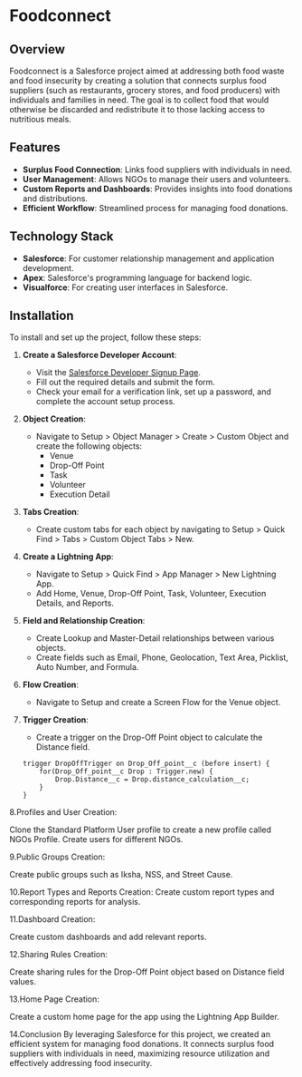 # Foodconnect

## Overview
Foodconnect is a Salesforce project aimed at addressing both food waste and food insecurity by creating a solution that connects surplus food suppliers (such as restaurants, grocery stores, and food producers) with individuals and families in need. The goal is to collect food that would otherwise be discarded and redistribute it to those lacking access to nutritious meals.

## Features
- **Surplus Food Connection**: Links food suppliers with individuals in need.
- **User Management**: Allows NGOs to manage their users and volunteers.
- **Custom Reports and Dashboards**: Provides insights into food donations and distributions.
- **Efficient Workflow**: Streamlined process for managing food donations.

## Technology Stack
- **Salesforce**: For customer relationship management and application development.
- **Apex**: Salesforce's programming language for backend logic.
- **Visualforce**: For creating user interfaces in Salesforce.

## Installation
To install and set up the project, follow these steps:
1. **Create a Salesforce Developer Account**:
   - Visit the [Salesforce Developer Signup Page](https://developer.salesforce.com/signup).
   - Fill out the required details and submit the form.
   - Check your email for a verification link, set up a password, and complete the account setup process.

2. **Object Creation**:
   - Navigate to Setup > Object Manager > Create > Custom Object and create the following objects:
     - Venue
     - Drop-Off Point
     - Task
     - Volunteer
     - Execution Detail

3. **Tabs Creation**:
   - Create custom tabs for each object by navigating to Setup > Quick Find > Tabs > Custom Object Tabs > New.

4. **Create a Lightning App**:
   - Navigate to Setup > Quick Find > App Manager > New Lightning App.
   - Add Home, Venue, Drop-Off Point, Task, Volunteer, Execution Details, and Reports.

5. **Field and Relationship Creation**:
   - Create Lookup and Master-Detail relationships between various objects.
   - Create fields such as Email, Phone, Geolocation, Text Area, Picklist, Auto Number, and Formula.

6. **Flow Creation**:
   - Navigate to Setup and create a Screen Flow for the Venue object.

7. **Trigger Creation**:
   - Create a trigger on the Drop-Off Point object to calculate the Distance field.

   ```apex
   trigger DropOffTrigger on Drop_Off_point__c (before insert) {
       for(Drop_Off_point__c Drop : Trigger.new) {
           Drop.Distance__c = Drop.distance_calculation__c;
       }
   }
8.Profiles and User Creation:

Clone the Standard Platform User profile to create a new profile called NGOs Profile.
Create users for different NGOs.

9.Public Groups Creation:

Create public groups such as Iksha, NSS, and Street Cause.


10.Report Types and Reports Creation:
Create custom report types and corresponding reports for analysis.


11.Dashboard Creation:

Create custom dashboards and add relevant reports.


12.Sharing Rules Creation:

Create sharing rules for the Drop-Off Point object based on Distance field values.


13.Home Page Creation:

Create a custom home page for the app using the Lightning App Builder.


14.Conclusion
By leveraging Salesforce for this project, we created an efficient system for managing food donations. It connects surplus food suppliers with individuals in need, maximizing resource utilization and effectively addressing food insecurity.
